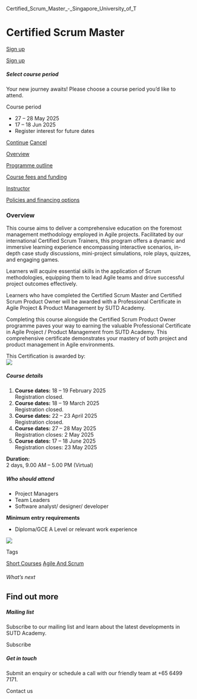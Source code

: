 Certified_Scrum_Master_-_Singapore_University_of_T



Certified Scrum Master
======================

[Sign up](#popup-masthead)

[Sign up](#popup-masthead)

##### Select course period

Your new journey awaits! Please choose a course period you’d like to attend.

Course period

* 27 – 28 May 2025
* 17 – 18 Jun 2025
* Register interest for future dates

[Continue](#)
[Cancel](#)

[Overview](/course/certified-scrum-master/#tabs)

[Programme outline](/course/certified-scrum-master/programme-outline/#tabs)

[Course fees and funding](/course/certified-scrum-master/course-fees-and-funding/#tabs)

[Instructor](/course/certified-scrum-master/instructor/#tabs)

[Policies and financing options](/course/certified-scrum-master/policies-and-financing-options/#tabs)

### Overview

This course aims to deliver a comprehensive education on the foremost management methodology employed in Agile projects. Facilitated by our international Certified Scrum Trainers, this program offers a dynamic and immersive learning experience encompassing interactive scenarios, in-depth case study discussions, mini-project simulations, role plays, quizzes, and engaging games.

Learners will acquire essential skills in the application of Scrum methodologies, equipping them to lead Agile teams and drive successful project outcomes effectively.

Learners who have completed the Certified Scrum Master and Certified Scrum Product Owner will be awarded with a Professional Certificate in Agile Project & Product Management by SUTD Academy.

Completing this course alongside the Certified Scrum Product Owner programme paves your way to earning the valuable Professional Certificate in Agile Project / Product Management from SUTD Academy. This comprehensive certificate demonstrates your mastery of both project and product management in Agile environments.

This Certification is awarded by:  
![](https://www.sutd.edu.sg/wp-content/uploads/2025/02/salogo.png?w=300)

##### **Course details**

1. **Course dates:** 18 – 19 February 2025  
   Registration closed.
2. **Course dates:** 18 – 19 March 2025  
   Registration closed.
3. **Course dates:** 22 – 23 April 2025  
   Registration closed.
4. **Course dates:** 27 – 28 May 2025  
   Registration closes: 2 May 2025
5. **Course dates:** 17 – 18 June 2025  
   Registration closes: 23 May 2025

**Duration:**  
2 days, 9.00 AM – 5.00 PM (Virtual)

##### **Who should attend**

* Project Managers
* Team Leaders
* Software analyst/ designer/ developer

**Minimum entry requirements**

* Diploma/GCE A Level or relevant work experience

[![](https://www.sutd.edu.sg/wp-content/uploads/2025/02/vecteezy_whatsapp-png-icon_16716480.png?w=100)](https://wa.me/message/ANHASZVBZRRKI1)

Tags

[Short Courses](/admissions/academy/courses-and-modules/?academy-type-course=780)
[Agile And Scrum](/admissions/academy/courses-and-modules/?discipline=803)

###### What’s next

Find out more
-------------

##### Mailing list

Subscribe to our mailing list and learn about the latest developments in SUTD Academy.

Subscribe

##### Get in touch

Submit an enquiry or schedule a call with our friendly team at +65 6499 7171.

Contact us

